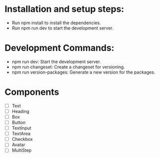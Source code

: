 # Installation and setup steps:
- Run npm install to install the dependencies.
- Run npm run dev to start the development server.
# Development Commands:
- npm run dev: Start the development server.
- npm run changeset: Create a changeset for versioning.
- npm run version-packages: Generate a new version for the packages.

# Components 

- [ ] Text
- [ ] Heading
- [ ] Box
- [ ] Button
- [ ] TextInput
- [ ] TextArea
- [ ] Checkbox
- [ ] Avatar
- [ ] MultiStep
